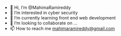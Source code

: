 - 👋 Hi, I’m @MahimaRamireddy
- 👀 I’m interested in cyber security
- 🌱 I’m currently learning front end web development
- 💞️ I’m looking to collaborate on ...
- 📫 How to reach me mahimaramireddy@gmail.com

<!---
MahimaRamireddy/MahimaRamireddy is a ✨ special ✨ repository because its `README.md` (this file) appears on your GitHub profile.
You can click the Preview link to take a look at your changes.
--->
